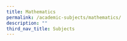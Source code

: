 ```yaml
---
title: Mathematics
permalink: /academic-subjects/mathematics/
description: ""
third_nav_title: Subjects
---
```


